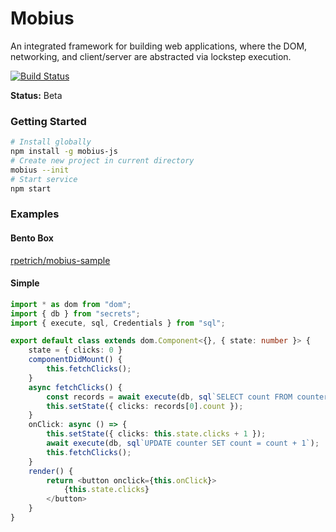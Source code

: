 # Mobius

An integrated framework for building web applications, where the DOM, networking, and client/server are abstracted via lockstep execution.

[![Build Status](https://travis-ci.org/rpetrich/mobius.svg?branch=master)](https://travis-ci.org/rpetrich/mobius)

**Status:** Beta

### Getting Started
```bash
# Install globally
npm install -g mobius-js
# Create new project in current directory
mobius --init
# Start service
npm start
```

### Examples
#### Bento Box
[rpetrich/mobius-sample](https://github.com/rpetrich/mobius-sample)

#### Simple
```typescript
import * as dom from "dom";
import { db } from "secrets";
import { execute, sql, Credentials } from "sql";

export default class extends dom.Component<{}, { state: number }> {
	state = { clicks: 0 }
	componentDidMount() {
		this.fetchClicks();
	}
	async fetchClicks() {
		const records = await execute(db, sql`SELECT count FROM counter`);
		this.setState({ clicks: records[0].count });
	}
	onClick: async () => {
		this.setState({ clicks: this.state.clicks + 1 });
		await execute(db, sql`UPDATE counter SET count = count + 1`);
		this.fetchClicks();
	}
	render() {
		return <button onclick={this.onClick}>
			{this.state.clicks}
		</button>
	}
}
```
